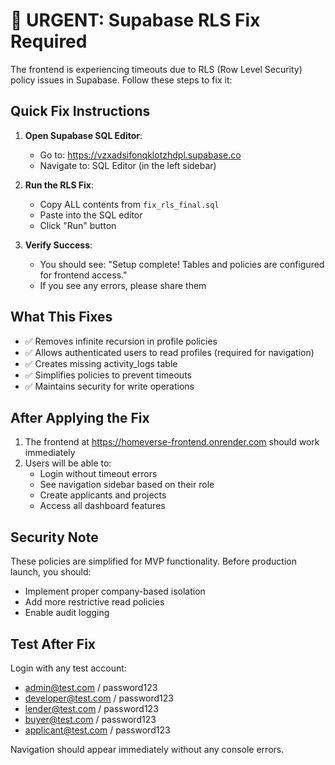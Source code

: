 # 🚨 URGENT: Supabase RLS Fix Required

The frontend is experiencing timeouts due to RLS (Row Level Security) policy issues in Supabase. Follow these steps to fix it:

## Quick Fix Instructions

1. **Open Supabase SQL Editor**:
   - Go to: https://vzxadsifonqklotzhdpl.supabase.co
   - Navigate to: SQL Editor (in the left sidebar)

2. **Run the RLS Fix**:
   - Copy ALL contents from `fix_rls_final.sql`
   - Paste into the SQL editor
   - Click "Run" button

3. **Verify Success**:
   - You should see: "Setup complete! Tables and policies are configured for frontend access."
   - If you see any errors, please share them

## What This Fixes

- ✅ Removes infinite recursion in profile policies
- ✅ Allows authenticated users to read profiles (required for navigation)
- ✅ Creates missing activity_logs table
- ✅ Simplifies policies to prevent timeouts
- ✅ Maintains security for write operations

## After Applying the Fix

1. The frontend at https://homeverse-frontend.onrender.com should work immediately
2. Users will be able to:
   - Login without timeout errors
   - See navigation sidebar based on their role
   - Create applicants and projects
   - Access all dashboard features

## Security Note

These policies are simplified for MVP functionality. Before production launch, you should:
- Implement proper company-based isolation
- Add more restrictive read policies
- Enable audit logging

## Test After Fix

Login with any test account:
- admin@test.com / password123
- developer@test.com / password123
- lender@test.com / password123
- buyer@test.com / password123
- applicant@test.com / password123

Navigation should appear immediately without any console errors.